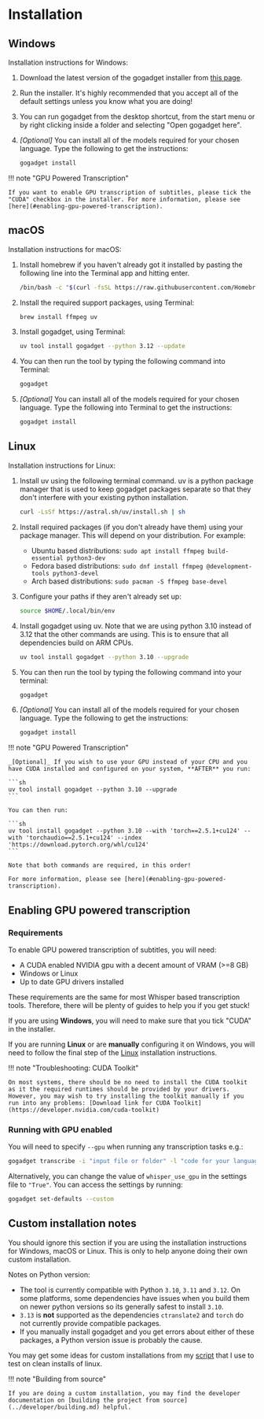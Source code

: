 # Installation

## Windows

Installation instructions for Windows:

1. Download the latest version of the gogadget installer from [this page](https://github.com/jonathanfox5/gogadget/releases).

2. Run the installer. It's highly recommended that you accept all of the default settings unless you know what you are doing!

3. You can run gogadget from the desktop shortcut, from the start menu or by right clicking inside a folder and selecting "Open gogadget here".

4. _[Optional]_ You can install all of the models required for your chosen language. Type the following to get the instructions:

   ```sh
   gogadget install
   ```

!!! note "GPU Powered Transcription"

    If you want to enable GPU transcription of subtitles, please tick the "CUDA" checkbox in the installer. For more information, please see [here](#enabling-gpu-powered-transcription).

## macOS

Installation instructions for macOS:

1. Install homebrew if you haven't already got it installed by pasting the following line into the Terminal app and hitting enter.

   ```sh
   /bin/bash -c "$(curl -fsSL https://raw.githubusercontent.com/Homebrew/install/HEAD/install.sh)"
   ```

2. Install the required support packages, using Terminal:

   ```sh
   brew install ffmpeg uv
   ```

3. Install gogadget, using Terminal:

   ```sh
   uv tool install gogadget --python 3.12 --update
   ```

4. You can then run the tool by typing the following command into Terminal:

   ```sh
   gogadget
   ```

5. _[Optional]_ You can install all of the models required for your chosen language. Type the following into Terminal to get the instructions:

   ```sh
   gogadget install
   ```

## Linux

Installation instructions for Linux:

1. Install uv using the following terminal command. uv is a python package manager that is used to keep gogadget packages separate so that they don't interfere with your existing python installation.

   ```sh
   curl -LsSf https://astral.sh/uv/install.sh | sh
   ```

2. Install required packages (if you don't already have them) using your package manager. This will depend on your distribution. For example:

   - Ubuntu based distributions: `sudo apt install ffmpeg build-essential python3-dev`
   - Fedora based distributions: `sudo dnf install ffmpeg @development-tools python3-devel`
   - Arch based distributions: `sudo pacman -S ffmpeg base-devel`

3. Configure your paths if they aren't already set up:

   ```sh
   source $HOME/.local/bin/env
   ```

4. Install gogadget using uv. Note that we are using python 3.10 instead of 3.12 that the other commands are using. This is to ensure that all dependencies build on ARM CPUs.

   ```sh
   uv tool install gogadget --python 3.10 --upgrade
   ```

5. You can then run the tool by typing the following command into your terminal:

   ```sh
   gogadget
   ```

6. _[Optional]_ You can install all of the models required for your chosen language. Type the following to get the instructions:

   ```sh
   gogadget install
   ```

!!! note "GPU Powered Transcription"

    _[Optional]_ If you wish to use your GPU instead of your CPU and you have CUDA installed and configured on your system, **AFTER** you run:

    ```sh
    uv tool install gogadget --python 3.10 --upgrade
    ```

    You can then run:

    ```sh
    uv tool install gogadget --python 3.10 --with 'torch==2.5.1+cu124' --with 'torchaudio==2.5.1+cu124' --index 'https://download.pytorch.org/whl/cu124'
    ```

    Note that both commands are required, in this order!

    For more information, please see [here](#enabling-gpu-powered-transcription).

## Enabling GPU powered transcription

### Requirements

To enable GPU powered transcription of subtitles, you will need:

- A CUDA enabled NVIDIA gpu with a decent amount of VRAM (>=8 GB)
- Windows or Linux
- Up to date GPU drivers installed

These requirements are the same for most Whisper based transcription tools. Therefore, there will be plenty of guides to help you if you get stuck!

If you are using **Windows**, you will need to make sure that you tick "CUDA" in the installer.

If you are running **Linux** or are **manually** configuring it on Windows, you will need to follow the final step of the [Linux](#linux) installation instructions.

!!! note "Troubleshooting: CUDA Toolkit"

    On most systems, there should be no need to install the CUDA toolkit as it the required runtimes should be provided by your drivers. However, you may wish to try installing the toolkit manually if you run into any problems: [Download link for CUDA Toolkit](https://developer.nvidia.com/cuda-toolkit)

### Running with GPU enabled

You will need to specify `--gpu` when running any transcription tasks e.g.:

```sh
gogadget transcribe -i "input file or folder" -l "code for your language" --gpu
```

Alternatively, you can change the value of `whisper_use_gpu` in the settings file to `"True"`. You can access the settings by running:

```sh
gogadget set-defaults --custom
```

## Custom installation notes

You should ignore this section if you are using the installation instructions for Windows, macOS or Linux. This is only to help anyone doing their own custom installation.

Notes on Python version:

- The tool is currently compatible with Python `3.10`, `3.11` and `3.12`. On some platforms, some dependencies have issues when you build them on newer python versions so its generally safest to install `3.10`.
- `3.13` is **not** supported as the dependencies `ctranslate2` and `torch` do not currently provide compatible packages.
- If you manually install gogadget and you get errors about either of these packages, a Python version issue is probably the cause.

You may get some ideas for custom installations from my [script](https://github.com/jonathanfox5/gogadget/blob/main/install/linux_test_install.sh) that I use to test on clean installs of linux.

!!! note "Building from source"

    If you are doing a custom installation, you may find the developer documentation on [building the project from source](../developer/building.md) helpful.
